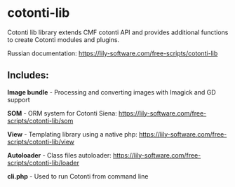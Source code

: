 cotonti-lib
===========

Cotonti lib library extends CMF cotonti API and provides additional functions to create Cotonti modules and plugins.


Russian documentation: https://lily-software.com/free-scripts/cotonti-lib


Includes:
---------
**Image bundle** - Processing and converting images with Imagick and GD support

**SOM** - ORM system for Cotonti Siena: https://lily-software.com/free-scripts/cotonti-lib/som

**View** - Templating library using a native php: https://lily-software.com/free-scripts/cotonti-lib/view

**Autoloader** - Class files autoloader: https://lily-software.com/free-scripts/cotonti-lib/loader

**cli.php** - Used to run Cotonti from command line
